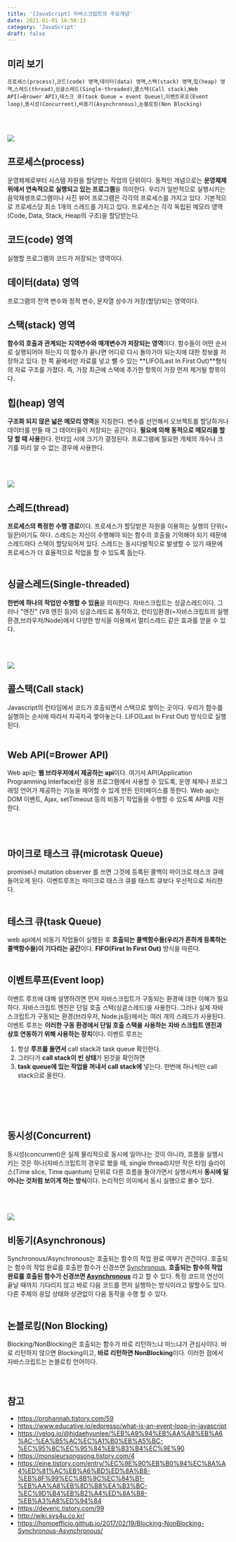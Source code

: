 ```yaml
---
title: '[JavaScript] 자바스크립트의 주요개념'
date: 2021-01-01 16:58:13
category: 'JavaScript'
draft: false
---
```


## 미리 보기

`프로세스(process)`,`코드(code) 영역`,`데이터(data) 영역`,`스택(stack) 영역`,`힙(heap) 영역`,`스레드(thread)`,`싱글스레드(Single-threaded)`,`콜스택(Call stack)`,`Web API(=Brower API)`,`테스크 큐(task Queue = event Queue)`,`이벤트루프(Event loop)`,`동시성(Concurrent)`,`비동기(Asynchronous)`,`논블로킹(Non Blocking)`

<br/>
<br/>

![](./images/process.png)

## 프로세스(process)

운영체제로부터 시스템 자원을 할당받는 작업의 단위이다. 동적인 개념으로는 **운영체제 위에서 연속적으로 실행되고 있는 프로그램**을 의미한다. 우리가 일반적으로 실행시키는 음악재생프로그램이나 사진 뷰어 프로그램은 각각의 프로세스를 가지고 있다. 기본적으로 프로세스당 최소 1개의 스레드를 가지고 있다. 프로세스는 각각 독립된 메모리 영역(Code, Data, Stack, Heap의 구조)을 할당받는다.
<br/>

## 코드(code) 영역

실행할 프로그램의 코드가 저장되는 영역이다.
<br/>

## 데이터(data) 영역

프로그램의 전역 변수와 정적 변수, 문자열 상수가 저장(할당)되는 영역이다.
<br/>

## 스택(stack) 영역

**함수의 호출과 관계되는 지역변수와 매개변수가 저장되는 영역**이다. 함수들이 어떤 순서로 실행되어야 하는지 이 함수가 끝나면 어디로 다시 돌아가야 되는지에 대한 정보를 저장하고 있다. 한 쪽 끝에서만 자료를 넣고 뺄 수 있는 **LIFO(Last In First Out)**형식의 자료 구조를 가졌다. 즉, 가장 최근에 스택에 추가한 항목이 가장 먼저 제거될 항목이다.
<br/>

## 힙(heap) 영역

**구조화 되지 않은 넓은 메모리 영역**을 지칭한다. 변수를 선언해서 오브젝트를 할당하거나 데이터를 만들 때 그 데이터들이 저장되는 공간이다.
**필요에 의해 동적으로 메모리를 할당 할 때 사용**한다. 런타임 시에 크기가 결정된다.
프로그램에 필요한 개체의 개수나 크기를 미리 알 수 없는 경우에 사용한다.
<br/>
<br/>
<br/>
<br/>

![](./images/thread.png)

## 스레드(thread)

**프로세스의 특정한 수행 경로**이다. 프로세스가 할당받은 자원을 이용하는 실행의 단위(=일꾼)이기도 하다. 스레드는 자신이 수행해야 되는 함수의 호출을 기억해야 되기 때문에 스레드마다 스택이 할당되어져 있다. 스레드는 동시다발적으로 발생할 수 있기 때문에 프로세스가 더 효율적으로 작업을 할 수 있도록 돕는다.
<br/>
<br/>

## 싱글스레드(Single-threaded)

**한번에 하나의 작업만 수행할 수 있음**을 의미한다. 자바스크립트는 싱글스레드이다. 그러나 "엔진" (V8 엔진 등)이 싱글스레드로 동작하고, 런타임환경(=자바스크립트의 실행 환경,브라우저/Node)에서 다양한 방식을 이용해서 멀티스레드 같은 효과를 얻을 수 있다.
<br/>
<br/>
<br/>
<br/>

![](./images/javascriptEngine.png)

## 콜스택(Call stack)

Javascript의 런타임에서 코드가 호출되면서 스택으로 쌓이는 곳이다. 우리가 함수를 실행하는 순서에 따라서 차곡차곡 쌓아놓는다. LIFO(Last In First Out) 방식으로 실행된다.
<br/>
<br/>

## Web API(=Brower API)

Web api는 **웹 브라우저에서 제공하는 api**이다. 여기서 API(Application Programming Interface)란 응용 프로그램에서 사용할 수 있도록, 운영 체제나 프로그래밍 언어가 제공하는 기능을 제어할 수 있게 만든 인터페이스를 뜻한다.
Web api는 DOM 이벤트, Ajax, setTimeout 등의 비동기 작업들을 수행할 수 있도록 API를 지원한다.

<br/>
<br/>

## 마이크로 태스크 큐(microtask Queue)

promise나 mutation observer 를 쓰면 그것에 등록된 콜백이 마이크로 태스크 큐에 들어오게 된다. 이벤트루프는 마이크로 태스크 큐를 태스트 큐보다 우선적으로 처리한다.
<br/>
<br/>

## 테스크 큐(task Queue)

web api에서 비동기 작업들이 실행된 후 **호출되는 콜백함수들(우리가 흔하게 등록하는 콜백함수들)이 기다리는 공간**이다. **FIFO(First In First Out)** 방식을 따른다.
<br/>
<br/>

## 이벤트루프(Event loop)

이벤트 루프에 대해 설명하려면 먼저 자바스크립트가 구동되는 환경에 대한 이해가 필요하다. 자바스크립트 엔진은 단일 호출 스택(싱글스레드)을 사용한다. 그러나 실제 자바스크립트가 구동되는 환경(브라우저, Node.js등)에서는 여러 개의 스레드가 사용된다. 이벤트 루프는 **이러한 구동 환경에서 단일 호출 스택을 사용하는 자바 스크립트 엔진과 상호 연동하기 위해 사용하는 장치**이다.
이벤트 루프는

1. 항상 **루프를 돌면서** call stack과 task queue 확인한다.
2. 그러다가 **call stack이 빈 상태**가 된것을 확인하면
3. **task queue에 있는 작업을 꺼내서 call stack에** 넣는다. 한번에 하나씩만 call stack으로 올린다.

<br/>
<br/>
<br/>
<br/>

## 동시성(Concurrent)

동시성(concurrent)은 실제 물리적으로 동시에 일어나는 것이 아니라, 흐름을 실행시키는 것은 하나(자바스크립트의 경우로 봤을 때, single thread)지만 작은 타임 슬라이스(Time slice, Time quantum) 단위로 다른 흐름을 돌아가면서 실행시켜서 **동시에 일어나는 것처럼 보이게 하는 방식**이다. 논리적인 의미에서 동시 실행으로 볼수 있다.
<br/>
<br/>
<br/>
<br/>

![](./images/IOmodel.png)

## 비동기(Asynchronous)

Synchronous/Asynchronous는 호출되는 함수의 작업 완료 여부가 관건이다.
호출되는 함수의 작업 완료를 호출한 함수가 신경쓰면 [Synchronous](https://goodenoughyoungyeom.netlify.app/Web%20Development/[Web%20Development]%EB%8F%99%EA%B8%B0%EC%99%80%EB%B9%84%EB%8F%99%EA%B8%B0%EC%B2%98%EB%A6%AC/#%EB%8F%99%EA%B8%B0synchronous), **호출되는 함수의 작업 완료를 호출된 함수가 신경쓰면 [Asynchronous](https://goodenoughyoungyeom.netlify.app/Web%20Development/[Web%20Development]%EB%8F%99%EA%B8%B0%EC%99%80%EB%B9%84%EB%8F%99%EA%B8%B0%EC%B2%98%EB%A6%AC/#%EB%B9%84%EB%8F%99%EA%B8%B0asynchronous)** 라고 할 수 있다.
특정 코드의 연산이 끝날 때까지 기다리지 않고 바로 다음 코드를 먼저 실행하는 방식이라고 말할수도 있다. 다른 주체의 응답 상태와 상관없이 다음 동작을 수행 할 수 있다.
<br/>
<br/>

## 논블로킹(Non Blocking)

Blocking/NonBlocking은 호출되는 함수가 바로 리턴하느냐 마느냐가 관심사이다.
바로 리턴하지 않으면 Blocking이고, **바로 리턴하면 NonBlocking**이다. 이러한 점에서 자바스크립트는 논블로킹 언어이다.
<br/>
<br/>
<br/>

## 참고

- https://prohannah.tistory.com/59
- https://www.educative.io/edpresso/what-is-an-event-loop-in-javascript
- https://velog.io/@hidaehyunlee/%EB%A9%94%EB%AA%A8%EB%A6%AC-%EA%B5%AC%EC%A1%B0%EB%A5%BC-%EC%95%8C%EC%95%84%EB%B3%B4%EC%9E%90
- https://monsieursongsong.tistory.com/4
- https://eine.tistory.com/entry/%EC%9E%90%EB%B0%94%EC%8A%A4%ED%81%AC%EB%A6%BD%ED%8A%B8-%EB%8F%99%EC%8B%9C%EC%84%B1-%EB%AA%A8%EB%8D%B8%EA%B3%BC-%EC%9D%B4%EB%B2%A4%ED%8A%B8-%EB%A3%A8%ED%94%84
- https://deveric.tistory.com/99
- http://wiki.sys4u.co.kr/
- https://homoefficio.github.io/2017/02/19/Blocking-NonBlocking-Synchronous-Asynchronous/
